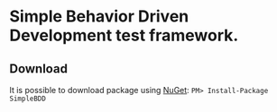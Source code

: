 Simple Behavior Driven Development test framework.
===========

## Download
It is possible to download package using [NuGet](http://nuget.org): `PM> Install-Package SimpleBDD`